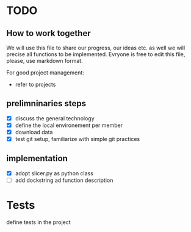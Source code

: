 # TODO
## How to work together

We will use this file to share our progress, our ideas etc. as well we will precise all functions to be implemented.
Evryone is free to edit this file, please, use markdown format.

For good project management:
 - refer to projects

## prelimninaries steps

- [x] discuss the general technology
- [x] define the local environement per member
- [x] download data
- [x] test git setup, familiarize with simple git practices

## implementation

- [x] adopt slicer.py as python class
- [ ] add dockstring ad function description

# Tests

define tests in the project

